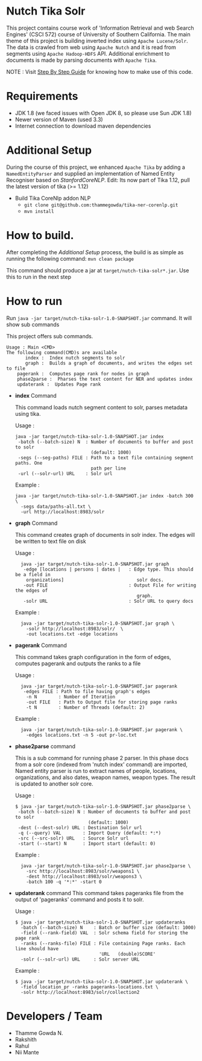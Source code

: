 Nutch Tika Solr
================

This project contains course work of 'Information Retrieval and web Search Engines' (CSCI 572) 
course of University of Southern California.
The main theme of this project is building inverted index using `Apache Lucene/Solr`. The data is crawled from web
using `Apache Nutch` and it is read from segments using `Apache Hadoop-HDFS` API.
Additional enrichment to documents is made by parsing documents with `Apache Tika`.

NOTE : Visit [Step By Step Guide](./step-by-step.txt) for knowing how to make use of this code.


# Requirements 
+ JDK 1.8  (we faced issues with Open JDK 8, so please use Sun JDK 1.8)
+ Newer version of Maven (used 3.3)
+ Internet connection to download maven dependencies

# Additional Setup 
During the course of this project, we enhanced `Apache Tika` by adding a `NamedEntityParser` and supplied an
implementation of Named Entity Recogniser based on _StanfordCoreNLP_.  Edit: Its now part of Tika 1.12, pull the latest version of tika (>= 1.12)

+ Build Tika CoreNlp addon NLP
  + `git clone git@github.com:thammegowda/tika-ner-corenlp.git`
  + `mvn install`

# How to build.

After completing the _Additional Setup_ process, the build is as simple as running the following command:
 `mvn clean package`

 This command should produce a jar at `target/nutch-tika-solr*.jar`. Use this to run in the next step

# How to run

Run `java -jar target/nutch-tika-solr-1.0-SNAPSHOT.jar` command. It will show sub commands

This project offers sub commands.

  ```
  Usage : Main <CMD>
  The following command(CMD)s are available
         index :  Index nutch segments to solr
         graph :  Builds a graph of documents, and writes the edges set to file
      pagerank :  Computes page rank for nodes in graph
      phase2parse :  Pharses the text content for NER and updates index
      updaterank :  Updates Page rank
  ```

  + **index** Command

    This command loads nutch segment content to solr, parses metadata using tika.

    Usage :
    ```
    java -jar target/nutch-tika-solr-1.0-SNAPSHOT.jar index
     -batch (--batch-size) N  : Number of documents to buffer and post to solr
                                (default: 1000)
     -segs (--seg-paths) FILE : Path to a text file containing segment paths. One
                                path per line
     -url (--solr-url) URL    : Solr url
    ```

    Example :
    ```
    java -jar target/nutch-tika-solr-1.0-SNAPSHOT.jar index -batch 300 \
      -segs data/paths-all.txt \
      -url http://localhost:8983/solr
    ```

  + **graph** Command

    This command creates graph of documents in solr index. The edges will be written to text file on disk

    Usage :
    ```
      java -jar target/nutch-tika-solr-1.0-SNAPSHOT.jar graph
       -edge [locations | persons | dates |   : Edge type. This should be a field in
        organizations]                           solr docs.
       -out FILE                              : Output File for writing the edges of
                                                 graph.
       -solr URL                              : Solr URL to query docs
    ```

    Example :
    ```
      java -jar target/nutch-tika-solr-1.0-SNAPSHOT.jar graph \
        -solr http://localhost:8983/solr/  \
        -out locations.txt -edge locations
    ```
  + **pagerank** Command

      This command takes graph configuration in the form of edges, computes pagerank and outputs the ranks
       to a file

    Usage :
    ```
      java -jar target/nutch-tika-solr-1.0-SNAPSHOT.jar pagerank
       -edges FILE : Path to file having graph's edges
        -n N        : Number of Iteration
        -out FILE   : Path to Output file for storing page ranks
        -t N        : Number of Threads (default: 2)
    ```

    Example :
    ```
      java -jar target/nutch-tika-solr-1.0-SNAPSHOT.jar pagerank \
        -edges locations.txt -n 5 -out pr-loc.txt
    ```

  + **phase2parse** command

    This is a sub command for running phase 2 parser. In this phase docs from a
    solr core (indexed from 'nutch index' command) are imported, Named entity parser is run to extract
    names of people, locations, organizations, and also dates, weapon names, weapon types. The result is
    updated to another solr core.

    Usage :
    ```
    $ java -jar target/nutch-tika-solr-1.0-SNAPSHOT.jar phase2parse \
     -batch (--batch-size) N : Number of documents to buffer and post to solr
                               (default: 1000)
     -dest (--dest-solr) URL : Destination Solr url
     -q (--query) VAL        : Import Query (default: *:*)
     -src (--src-solr) URL   : Source Solr url
     -start (--start) N      : Import start (default: 0)
    ```

    Example :
    ```
      java -jar target/nutch-tika-solr-1.0-SNAPSHOT.jar phase2parse \
        -src http://localhost:8983/solr/weapons1 \
        -dest http://localhost:8983/solr/weapons3 \
        -batch 100 -q '*:*' -start 0
    ```
  + **updaterank** command
    This command takes pageranks file from the output of 'pageranks' command and posts it to solr.

    Usage :
      ```
      $ java -jar target/nutch-tika-solr-1.0-SNAPSHOT.jar updateranks
        -batch (--batch-size) N    : Batch or buffer size (default: 1000)
        -field (--rank-field) VAL  : Solr schema field for storing the page rank
        -ranks (--ranks-file) FILE : File containing Page ranks. Each line should have
                                     'URL	(double)SCORE'
        -solr (--solr-url) URL     : Solr server URL
      ```
    Example :
    ```
    $ java -jar target/nutch-tika-solr-1.0-SNAPSHOT.jar updaterank \
      -field location_pr -ranks pageranks-locations.txt \
      -solr http://localhost:8983/solr/collection2
    ```


# Developers / Team
+ Thamme Gowda N.
+ Rakshith
+ Rahul
+ Nii Mante
